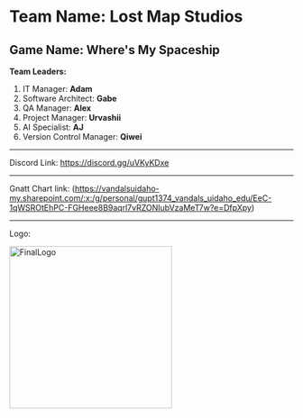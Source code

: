 # Team Name: **Lost Map Studios**

Game Name: **Where's My Spaceship**
-------------------------------------------------------
**Team Leaders:**
1) IT Manager: **Adam**
2) Software Architect: **Gabe**
3) QA Manager: **Alex**
4) Project Manager: **Urvashii**
5) AI Specialist: **AJ**
6) Version Control Manager: **Qiwei**

-------------------------------------------------------

Discord Link: https://discord.gg/uVKyKDxe

-------------------------------------------------------

Gnatt Chart link: 
(https://vandalsuidaho-my.sharepoint.com/:x:/g/personal/gupt1374_vandals_uidaho_edu/EeC-1qWSROtEhPC-FGHeee8B9aqrl7vRZONIubVzaMeT7w?e=DfpXpy)

-------------------------------------------------------

Logo:

<img width="288" height="288" alt="FinalLogo" src="https://github.com/user-attachments/assets/3af23d65-bbd5-4c53-8b95-741eaa1a939a" />



